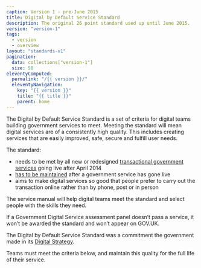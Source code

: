 ```yaml
---
caption: Version 1 - pre-June 2015
title: Digital by Default Service Standard
description: The original 26 point standard used up until June 2015.
version: "version-1"
tags:
  - version
  - overview
layout: "standards-v1"
pagination:
  data: collections["version-1"]
  size: 50
eleventyComputed:
  permalink: "/{{ version }}/"
  eleventyNavigation:
    key: "{{ version }}"
    title: "{{ title }}"
    parent: home
---
```


The Digital by Default Service Standard is a set of criteria for digital teams building government services to meet. Meeting the standard will mean digital services are of a consistently high quality. This includes creating services that are easily improved, safe, secure and fulfill user needs.

The standard:

- needs to be met by all new or redesigned [transactional government services](https://web.archive.org/web/20150505160648/https://www.gov.uk/service-manual/digital-by-default/scope-of-the-standard) going live after April 2014
- [has to be maintained](https://web.archive.org/web/20150505160648/https://www.gov.uk/service-manual/digital-by-default/maintaining-the-standard) after a government service has gone live
- aims to make digital services so good that people prefer to carry out the transaction online rather than by phone, post or in person

The service manual will help digital teams meet the standard and select people with the skills they need.

If a Government Digital Service assessment panel doesn’t pass a service, it won’t be awarded the standard and won’t appear on GOV.UK.

The Digital by Default Service Standard was a commitment the government made in its [Digital Strategy](https://www.gov.uk/government/publications/government-digital-strategy/government-digital-strategy).

Teams must meet the criteria below, and maintain this quality for the full life of their service.
